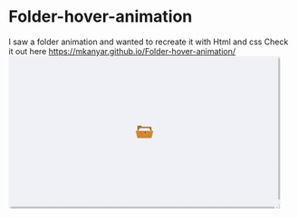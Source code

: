 # Folder-hover-animation
I saw a folder animation and wanted to recreate it with Html and css
Check it out here https://mkanyar.github.io/Folder-hover-animation/
![](https://github.com/mkanyar/Folder-hover-animation/blob/main/giphy.gif)
